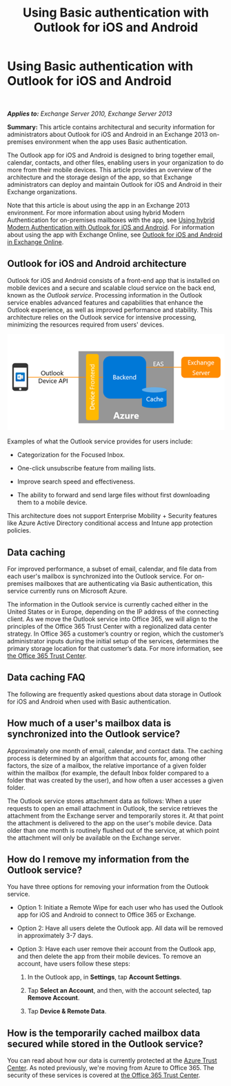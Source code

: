 ﻿---
title: 'Using Basic authentication with Outlook for iOS and Android'
TOCTitle: Using Basic authentication with Outlook for iOS and Android
ms:assetid: 3a66817c-30da-4965-a6db-2955b5365b0f
ms:mtpsurl: https://technet.microsoft.com/en-us/library/Mt465744(v=EXCHG.150)
ms:contentKeyID: 69884080
ms.date: 04/02/2018
mtps_version: v=EXCHG.150
---

# Using Basic authentication with Outlook for iOS and Android

 

_**Applies to:** Exchange Server 2010, Exchange Server 2013_


**Summary:** This article contains architectural and security information for administrators about Outlook for iOS and Android in an Exchange 2013 on-premises environment when the app uses Basic authentication.

The Outlook app for iOS and Android is designed to bring together email, calendar, contacts, and other files, enabling users in your organization to do more from their mobile devices. This article provides an overview of the architecture and the storage design of the app, so that Exchange administrators can deploy and maintain Outlook for iOS and Android in their Exchange organizations.

Note that this article is about using the app in an Exchange 2013 environment. For more information about using hybrid Modern Authentication for on-premises mailboxes with the app, see [Using hybrid Modern Authentication with Outlook for iOS and Android](using-hybrid-modern-authentication-with-outlook-for-ios-and-android-exchange-2013-help.md). For information about using the app with Exchange Online, see [Outlook for iOS and Android in Exchange Online](https://go.microsoft.com/fwlink/p/?linkid=845477).

## Outlook for iOS and Android architecture

Outlook for iOS and Android consists of a front-end app that is installed on mobile devices and a secure and scalable cloud service on the back end, known as the *Outlook service*. Processing information in the Outlook service enables advanced features and capabilities that enhance the Outlook experience, as well as improved performance and stability. This architecture relies on the Outlook service for intensive processing, minimizing the resources required from users' devices.

![Architecture of Basic authentication in Outlook for iOS and Android](images/Mt465744.f42e5af5-92fa-4d12-bf8c-994925c6084a(EXCHG.150).png "Architecture of Basic authentication in Outlook for iOS and Android")

Examples of what the Outlook service provides for users include:

  - Categorization for the Focused Inbox.

  - One-click unsubscribe feature from mailing lists.

  - Improve search speed and effectiveness.

  - The ability to forward and send large files without first downloading them to a mobile device.

This architecture does not support Enterprise Mobility + Security features like Azure Active Directory conditional access and Intune app protection policies.

## Data caching

For improved performance, a subset of email, calendar, and file data from each user's mailbox is synchronized into the Outlook service. For on-premises mailboxes that are authenticating via Basic authentication, this service currently runs on Microsoft Azure.

The information in the Outlook service is currently cached either in the United States or in Europe, depending on the IP address of the connecting client. As we move the Outlook service into Office 365, we will align to the principles of the Office 365 Trust Center with a regionalized data center strategy. In Office 365 a customer’s country or region, which the customer’s administrator inputs during the initial setup of the services, determines the primary storage location for that customer’s data. For more information, see [the Office 365 Trust Center](https://go.microsoft.com/fwlink/p/?linkid=525776).

## Data caching FAQ

The following are frequently asked questions about data storage in Outlook for iOS and Android when used with Basic authentication.

## How much of a user's mailbox data is synchronized into the Outlook service?

Approximately one month of email, calendar, and contact data. The caching process is determined by an algorithm that accounts for, among other factors, the size of a mailbox, the relative importance of a given folder within the mailbox (for example, the default Inbox folder compared to a folder that was created by the user), and how often a user accesses a given folder.

The Outlook service stores attachment data as follows: When a user requests to open an email attachment in Outlook, the service retrieves the attachment from the Exchange server and temporarily stores it. At that point the attachment is delivered to the app on the user's mobile device. Data older than one month is routinely flushed out of the service, at which point the attachment will only be available on the Exchange server.

## How do I remove my information from the Outlook service?

You have three options for removing your information from the Outlook service.

  - Option 1: Initiate a Remote Wipe for each user who has used the Outlook app for iOS and Android to connect to Office 365 or Exchange.

  - Option 2: Have all users delete the Outlook app. All data will be removed in approximately 3-7 days.

  - Option 3: Have each user remove their account from the Outlook app, and then delete the app from their mobile devices. To remove an account, have users follow these steps:
    
    1.  In the Outlook app, in **Settings**, tap **Account Settings**.
    
    2.  Tap **Select an Account**, and then, with the account selected, tap **Remove Account**.
    
    3.  Tap **Device & Remote Data**.

## How is the temporarily cached mailbox data secured while stored in the Outlook service?

You can read about how our data is currently protected at the [Azure Trust Center](https://azure.microsoft.com/support/trust-center/). As noted previously, we're moving from Azure to Office 365. The security of these services is covered at [the Office 365 Trust Center](https://go.microsoft.com/fwlink/p/?linkid=525776).

